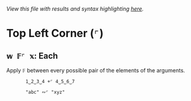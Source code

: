 *View this file with results and syntax highlighting [here](https://mlochbaum.github.io/BQN/help/table.html).*

# Top Left Corner (`⌜`)
    
## `𝕨 𝔽⌜ 𝕩`: Each
    
Apply `𝔽` between every possible pair of the elements of the arguments.
    
           1‿2‿3‿4 +⌜ 4‿5‿6‿7

           "abc" ∾⌜ "xyz"

    
